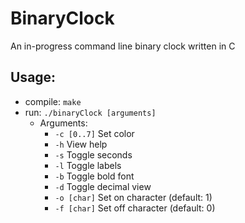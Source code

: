 # BinaryClock 
An in-progress command line binary clock written in C 
## Usage: 
- compile: `make` 
- run: `./binaryClock [arguments]`
	- Arguments: 
		- `-c [0..7]`	Set color 
		- `-h`		View help
		- `-s`		Toggle seconds
		- `-l`		Toggle labels
		- `-b`		Toggle bold font 
		- `-d`		Toggle decimal view 
		- `-o [char]`	Set on character (default: 1)
		- `-f [char]`	Set off character (default: 0)
